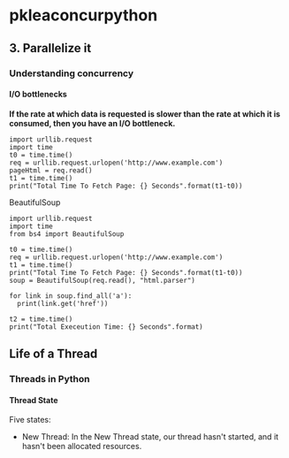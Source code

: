 # pkleaconcurpython

## 3. Parallelize it
### Understanding concurrency

#### I/O bottlenecks
__If the rate at which data is requested is slower than the rate at which it is consumed, then you have an I/O bottleneck.__
```
import urllib.request
import time
t0 = time.time()
req = urllib.request.urlopen('http://www.example.com')
pageHtml = req.read()
t1 = time.time()
print("Total Time To Fetch Page: {} Seconds".format(t1-t0))
```

BeautifulSoup
```
import urllib.request
import time
from bs4 import BeautifulSoup

t0 = time.time()
req = urllib.request.urlopen('http://www.example.com')
t1 = time.time()
print("Total Time To Fetch Page: {} Seconds".format(t1-t0))
soup = BeautifulSoup(req.read(), "html.parser")

for link in soup.find_all('a'):
  print(link.get('href'))

t2 = time.time()
print("Total Execeution Time: {} Seconds".format)
```

## Life of a Thread
### Threads in Python
#### Thread State
Five states:
- New Thread: In the New Thread state, our thread hasn't started, and it hasn't been allocated resources. 
